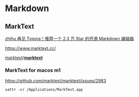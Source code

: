 # Markdown

## MarkText

[zhihu 再见 Typora！推荐一个 2.3 万 Star 的开源 Markdown 编辑器](https://zhuanlan.zhihu.com/p/448431015)

https://www.marktext.cc/

[marktext](https://github.com/marktext)/**[marktext](https://github.com/marktext/marktext)** 

### MarkText for macos m1

https://github.com/marktext/marktext/issues/2983

```shell
xattr -cr /Applications/MarkText.app
```


